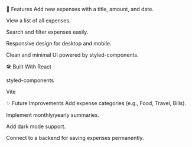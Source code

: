 
🚀 Features
Add new expenses with a title, amount, and date.

View a list of all expenses.

Search and filter expenses easily.

Responsive design for desktop and mobile.

Clean and minimal UI powered by styled-components.

🛠️ Built With
React

styled-components

Vite 



✨ Future Improvements
Add expense categories (e.g., Food, Travel, Bills).

Implement monthly/yearly summaries.

Add dark mode support.

Connect to a backend for saving expenses permanently.